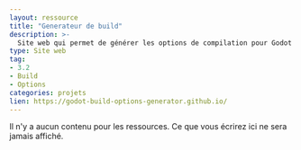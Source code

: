 ```yaml
---
layout: ressource
title: "Generateur de build"
description: >-
  Site web qui permet de générer les options de compilation pour Godot Engine
type: Site web
tag:
- 3.2
- Build
- Options
categories: projets
lien: https://godot-build-options-generator.github.io/
---
```


Il n'y a aucun contenu pour les ressources.
Ce que vous écrirez ici ne sera jamais affiché.
